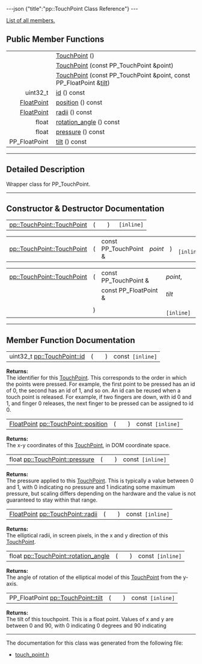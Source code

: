 ---json {"title":"pp::TouchPoint Class Reference"} ---

[List of all members.](/docs/native-client/pepper_dev/cpp/classpp_1_1_touch_point-members/)

Public Member Functions
-----------------------

<table><tbody><tr class="odd"><td style="text-align: right;"> </td><td><a href="/docs/native-client/pepper_dev/cpp/classpp_1_1_touch_point#a76b04de6cd756e80d3b039988faed697" class="el">TouchPoint</a> ()</td></tr><tr class="even"><td style="text-align: right;"> </td><td><a href="/docs/native-client/pepper_dev/cpp/classpp_1_1_touch_point#affadca4389137e288a0a9a53019a2211" class="el">TouchPoint</a> (const PP_TouchPoint &amp;point)</td></tr><tr class="odd"><td style="text-align: right;"> </td><td><a href="/docs/native-client/pepper_dev/cpp/classpp_1_1_touch_point#aa0a99fd96e567b9b6ea9acd3f955a4d0" class="el">TouchPoint</a> (const PP_TouchPoint &amp;point, const PP_FloatPoint &amp;<a href="/docs/native-client/pepper_dev/cpp/classpp_1_1_touch_point#ad93f3cf6195c7c3af21cf28dbc2f7e85" class="el">tilt</a>)</td></tr><tr class="even"><td style="text-align: right;">uint32_t </td><td><a href="/docs/native-client/pepper_dev/cpp/classpp_1_1_touch_point#a9bc0e1ce3579b52927da1104646b994b" class="el">id</a> () const</td></tr><tr class="odd"><td style="text-align: right;"><a href="/docs/native-client/pepper_dev/cpp/classpp_1_1_float_point/" class="el">FloatPoint</a> </td><td><a href="/docs/native-client/pepper_dev/cpp/classpp_1_1_touch_point#aa4a407b747e9c523844eba4aaf861773" class="el">position</a> () const</td></tr><tr class="even"><td style="text-align: right;"><a href="/docs/native-client/pepper_dev/cpp/classpp_1_1_float_point/" class="el">FloatPoint</a> </td><td><a href="/docs/native-client/pepper_dev/cpp/classpp_1_1_touch_point#a92f3376a9db010e20bed4a5fe3e42f0f" class="el">radii</a> () const</td></tr><tr class="odd"><td style="text-align: right;">float </td><td><a href="/docs/native-client/pepper_dev/cpp/classpp_1_1_touch_point#a82c6f0f579e30d37d0f14cdbb3ca9177" class="el">rotation_angle</a> () const</td></tr><tr class="even"><td style="text-align: right;">float </td><td><a href="/docs/native-client/pepper_dev/cpp/classpp_1_1_touch_point#a4e09d5e4a892da9f6b32c9986a25376c" class="el">pressure</a> () const</td></tr><tr class="odd"><td style="text-align: right;">PP_FloatPoint </td><td><a href="/docs/native-client/pepper_dev/cpp/classpp_1_1_touch_point#ad93f3cf6195c7c3af21cf28dbc2f7e85" class="el">tilt</a> () const</td></tr></tbody></table>

------------------------------------------------------------------------

<span id="details" class="anchor" style="margin: 0;"></span>

Detailed Description
--------------------

Wrapper class for PP\_TouchPoint.

------------------------------------------------------------------------

Constructor & Destructor Documentation
--------------------------------------

<span id="a76b04de6cd756e80d3b039988faed697" class="anchor" style="margin: 0;"></span>

<table><tbody><tr class="odd"><td><a href="/docs/native-client/pepper_dev/cpp/classpp_1_1_touch_point#a76b04de6cd756e80d3b039988faed697" class="el">pp::TouchPoint::TouchPoint</a></td><td>(</td><td></td><td>)</td><td><code> [inline]</code></td></tr></tbody></table>

<span id="affadca4389137e288a0a9a53019a2211" class="anchor" style="margin: 0;"></span>

<table><tbody><tr class="odd"><td><a href="/docs/native-client/pepper_dev/cpp/classpp_1_1_touch_point#a76b04de6cd756e80d3b039988faed697" class="el">pp::TouchPoint::TouchPoint</a></td><td>(</td><td>const PP_TouchPoint &amp; </td><td><em>point</em></td><td>)</td><td><code> [inline]</code></td></tr></tbody></table>

<span id="aa0a99fd96e567b9b6ea9acd3f955a4d0" class="anchor" style="margin: 0;"></span>

<table><tbody><tr class="odd"><td><a href="/docs/native-client/pepper_dev/cpp/classpp_1_1_touch_point#a76b04de6cd756e80d3b039988faed697" class="el">pp::TouchPoint::TouchPoint</a></td><td>(</td><td>const PP_TouchPoint &amp; </td><td><em>point</em>,</td></tr><tr class="even"><td></td><td></td><td>const PP_FloatPoint &amp; </td><td><em>tilt</em> </td></tr><tr class="odd"><td></td><td>)</td><td></td><td><code> [inline]</code></td></tr></tbody></table>

------------------------------------------------------------------------

Member Function Documentation
-----------------------------

<span id="a9bc0e1ce3579b52927da1104646b994b" class="anchor" style="margin: 0;"></span>

<table><tbody><tr class="odd"><td>uint32_t <a href="/docs/native-client/pepper_dev/cpp/classpp_1_1_touch_point#a9bc0e1ce3579b52927da1104646b994b" class="el">pp::TouchPoint::id</a></td><td>(</td><td></td><td>)</td><td>const<code> [inline]</code></td></tr></tbody></table>

**Returns:**  
The identifier for this <a href="/docs/native-client/pepper_dev/cpp/classpp_1_1_touch_point/" class="el" title="Wrapper class for PP_TouchPoint.">TouchPoint</a>. This corresponds to the order in which the points were pressed. For example, the first point to be pressed has an id of 0, the second has an id of 1, and so on. An id can be reused when a touch point is released. For example, if two fingers are down, with id 0 and 1, and finger 0 releases, the next finger to be pressed can be assigned to id 0.

<span id="aa4a407b747e9c523844eba4aaf861773" class="anchor" style="margin: 0;"></span>

<table><tbody><tr class="odd"><td><a href="/docs/native-client/pepper_dev/cpp/classpp_1_1_float_point/" class="el">FloatPoint</a> <a href="/docs/native-client/pepper_dev/cpp/classpp_1_1_touch_point#aa4a407b747e9c523844eba4aaf861773" class="el">pp::TouchPoint::position</a></td><td>(</td><td></td><td>)</td><td>const<code> [inline]</code></td></tr></tbody></table>

**Returns:**  
The x-y coordinates of this <a href="/docs/native-client/pepper_dev/cpp/classpp_1_1_touch_point/" class="el" title="Wrapper class for PP_TouchPoint.">TouchPoint</a>, in DOM coordinate space.

<span id="a4e09d5e4a892da9f6b32c9986a25376c" class="anchor" style="margin: 0;"></span>

<table><tbody><tr class="odd"><td>float <a href="/docs/native-client/pepper_dev/cpp/classpp_1_1_touch_point#a4e09d5e4a892da9f6b32c9986a25376c" class="el">pp::TouchPoint::pressure</a></td><td>(</td><td></td><td>)</td><td>const<code> [inline]</code></td></tr></tbody></table>

**Returns:**  
The pressure applied to this <a href="/docs/native-client/pepper_dev/cpp/classpp_1_1_touch_point/" class="el" title="Wrapper class for PP_TouchPoint.">TouchPoint</a>. This is typically a value between 0 and 1, with 0 indicating no pressure and 1 indicating some maximum pressure, but scaling differs depending on the hardware and the value is not guaranteed to stay within that range.

<span id="a92f3376a9db010e20bed4a5fe3e42f0f" class="anchor" style="margin: 0;"></span>

<table><tbody><tr class="odd"><td><a href="/docs/native-client/pepper_dev/cpp/classpp_1_1_float_point/" class="el">FloatPoint</a> <a href="/docs/native-client/pepper_dev/cpp/classpp_1_1_touch_point#a92f3376a9db010e20bed4a5fe3e42f0f" class="el">pp::TouchPoint::radii</a></td><td>(</td><td></td><td>)</td><td>const<code> [inline]</code></td></tr></tbody></table>

**Returns:**  
The elliptical radii, in screen pixels, in the x and y direction of this <a href="/docs/native-client/pepper_dev/cpp/classpp_1_1_touch_point/" class="el" title="Wrapper class for PP_TouchPoint.">TouchPoint</a>.

<span id="a82c6f0f579e30d37d0f14cdbb3ca9177" class="anchor" style="margin: 0;"></span>

<table><tbody><tr class="odd"><td>float <a href="/docs/native-client/pepper_dev/cpp/classpp_1_1_touch_point#a82c6f0f579e30d37d0f14cdbb3ca9177" class="el">pp::TouchPoint::rotation_angle</a></td><td>(</td><td></td><td>)</td><td>const<code> [inline]</code></td></tr></tbody></table>

**Returns:**  
The angle of rotation of the elliptical model of this <a href="/docs/native-client/pepper_dev/cpp/classpp_1_1_touch_point/" class="el" title="Wrapper class for PP_TouchPoint.">TouchPoint</a> from the y-axis.

<span id="ad93f3cf6195c7c3af21cf28dbc2f7e85" class="anchor" style="margin: 0;"></span>

<table><tbody><tr class="odd"><td>PP_FloatPoint <a href="/docs/native-client/pepper_dev/cpp/classpp_1_1_touch_point#ad93f3cf6195c7c3af21cf28dbc2f7e85" class="el">pp::TouchPoint::tilt</a></td><td>(</td><td></td><td>)</td><td>const<code> [inline]</code></td></tr></tbody></table>

**Returns:**  
The tilt of this touchpoint. This is a float point. Values of x and y are between 0 and 90, with 0 indicating 0 degrees and 90 indicating

------------------------------------------------------------------------

The documentation for this class was generated from the following file:

-   <a href="/docs/native-client/pepper_dev/cpp/touch__point_8h/" class="el">touch_point.h</a>
